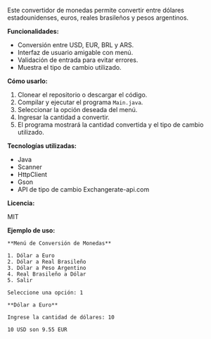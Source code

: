 Este convertidor de monedas permite convertir entre dólares estadounidenses, euros, reales brasileños y pesos argentinos.

**Funcionalidades:**

* Conversión entre USD, EUR, BRL y ARS.
* Interfaz de usuario amigable con menú.
* Validación de entrada para evitar errores.
* Muestra el tipo de cambio utilizado.

**Cómo usarlo:**

1. Clonear el repositorio o descargar el código.
2. Compilar y ejecutar el programa `Main.java`.
3. Seleccionar la opción deseada del menú.
4. Ingresar la cantidad a convertir.
5. El programa mostrará la cantidad convertida y el tipo de cambio utilizado.

**Tecnologías utilizadas:**

* Java
* Scanner
* HttpClient
* Gson
* API de tipo de cambio Exchangerate-api.com

**Licencia:**

MIT

**Ejemplo de uso:**

```
**Menú de Conversión de Monedas**

1. Dólar a Euro
2. Dólar a Real Brasileño
3. Dólar a Peso Argentino
4. Real Brasileño a Dólar
5. Salir

Seleccione una opción: 1

**Dólar a Euro**

Ingrese la cantidad de dólares: 10

10 USD son 9.55 EUR
```
